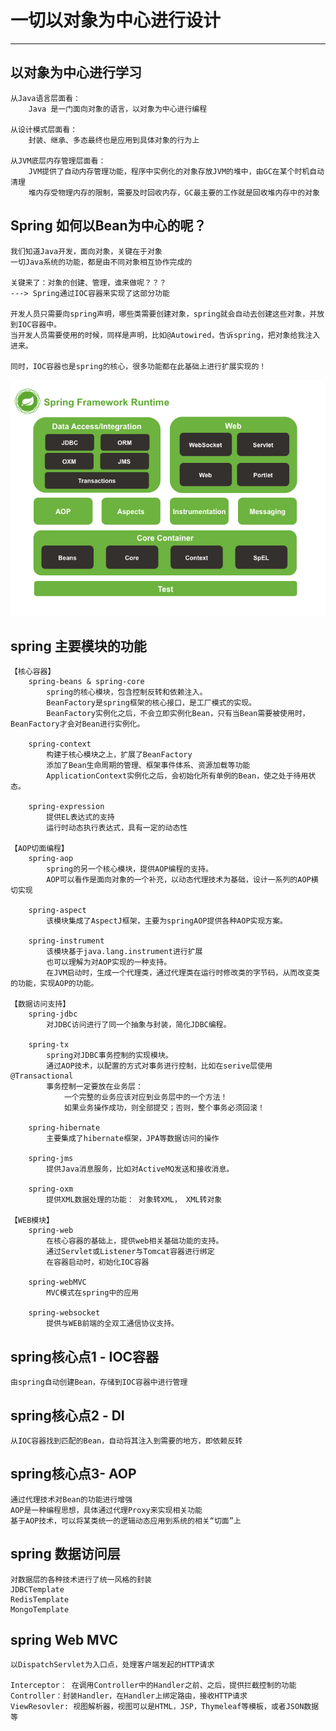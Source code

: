 # 一切以对象为中心进行设计

---

## 以对象为中心进行学习

	从Java语言层面看：
		Java 是一门面向对象的语言，以对象为中心进行编程
	
	从设计模式层面看：	
		封装、继承、多态最终也是应用到具体对象的行为上
	
	从JVM底层内存管理层面看：
		JVM提供了自动内存管理功能，程序中实例化的对象存放JVM的堆中，由GC在某个时机自动清理
		堆内存受物理内存的限制，需要及时回收内存，GC最主要的工作就是回收堆内存中的对象

## Spring 如何以Bean为中心的呢？
	我们知道Java开发，面向对象，关键在于对象
	一切Java系统的功能，都是由不同对象相互协作完成的

	关键来了：对象的创建、管理，谁来做呢？？？
	---> Spring通过IOC容器来实现了这部分功能
	
	开发人员只需要向spring声明，哪些类需要创建对象，spring就会自动去创建这些对象，并放到IOC容器中。
	当开发人员需要使用的时候，同样是声明，比如@Autowired，告诉spring，把对象给我注入进来。

	同时，IOC容器也是spring的核心，很多功能都在此基础上进行扩展实现的！

![](img/spring-overview.png)
	
## spring 主要模块的功能
	【核心容器】
		spring-beans & spring-core 
			spring的核心模块，包含控制反转和依赖注入。
			BeanFactory是spring框架的核心接口，是工厂模式的实现。
			BeanFactory实例化之后，不会立即实例化Bean，只有当Bean需要被使用时，BeanFactory才会对Bean进行实例化。
		
		spring-context
			构建于核心模块之上，扩展了BeanFactory
			添加了Bean生命周期的管理、框架事件体系、资源加载等功能
			ApplicationContext实例化之后，会初始化所有单例的Bean，使之处于待用状态。
		
		spring-expression
			提供EL表达式的支持
			运行时动态执行表达式，具有一定的动态性
	
	【AOP切面编程】
		spring-aop
			spring的另一个核心模块，提供AOP编程的支持。
			AOP可以看作是面向对象的一个补充，以动态代理技术为基础，设计一系列的AOP横切实现
		
		spring-aspect
			该模块集成了AspectJ框架，主要为springAOP提供各种AOP实现方案。
		
		spring-instrument	
			该模块基于java.lang.instrument进行扩展
			也可以理解为对AOP实现的一种支持。
			在JVM启动时，生成一个代理类，通过代理类在运行时修改类的字节码，从而改变类的功能，实现AOP的功能。
	
	【数据访问支持】
		spring-jdbc
			对JDBC访问进行了同一个抽象与封装，简化JDBC编程。

		spring-tx
			spring对JDBC事务控制的实现模块。
			通过AOP技术，以配置的方式对事务进行控制，比如在serive层使用@Transactional
			事务控制一定要放在业务层：
				一个完整的业务应该对应到业务层中的一个方法！
				如果业务操作成功，则全部提交；否则，整个事务必须回滚！

		spring-hibernate
			主要集成了hibernate框架，JPA等数据访问的操作			

		spring-jms
			提供Java消息服务，比如对ActiveMQ发送和接收消息。			

		spring-oxm
			提供XML数据处理的功能： 对象转XML， XML转对象
		
	【WEB模块】
		spring-web
			在核心容器的基础上，提供web相关基础功能的支持。
			通过Servlet或Listener与Tomcat容器进行绑定
			在容器启动时，初始化IOC容器

		spring-webMVC
			MVC模式在spring中的应用
		
		spring-websocket
			提供与WEB前端的全双工通信协议支持。

## spring核心点1 - IOC容器
	由spring自动创建Bean，存储到IOC容器中进行管理

## spring核心点2 - DI
	从IOC容器找到匹配的Bean，自动将其注入到需要的地方，即依赖反转

## spring核心点3- AOP
	通过代理技术对Bean的功能进行增强
	AOP是一种编程思想，具体通过代理Proxy来实现相关功能
	基于AOP技术，可以将某类统一的逻辑动态应用到系统的相关“切面”上

## spring 数据访问层
	对数据层的各种技术进行了统一风格的封装
	JDBCTemplate
	RedisTemplate
	MongoTemplate
	

## spring Web MVC 
	以DispatchServlet为入口点，处理客户端发起的HTTP请求
	
	Interceptor： 在调用Controller中的Handler之前、之后，提供拦截控制的功能
	Controller：封装Handler，在Handler上绑定路由，接收HTTP请求
	ViewResovler: 视图解析器，视图可以是HTML，JSP，Thymeleaf等模板，或者JSON数据等
	